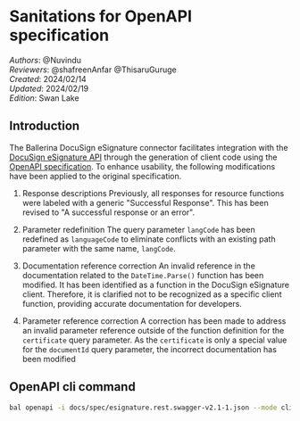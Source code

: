 # Sanitations for OpenAPI specification

_Authors_: @Nuvindu \
_Reviewers_: @shafreenAnfar @ThisaruGuruge \
_Created_: 2024/02/14 \
_Updated_: 2024/02/19 \
_Edition_: Swan Lake

## Introduction

The Ballerina DocuSign eSignature connector facilitates integration with the [DocuSign eSignature API](https://developers.docusign.com/docs/esign-rest-api/reference) through the generation of client code using the [OpenAPI specification](https://github.com/ballerina-platform/module-ballerinax-docusign.dsesign/blob/main/docs/spec/esignature.rest.swagger-v2.1.json). To enhance usability, the following modifications have been applied to the original specification.

1. Response descriptions
Previously, all responses for resource functions were labeled with a generic "Successful Response". This has been revised to "A successful response or an error".

2. Parameter redefinition
The query parameter `langCode` has been redefined as `languageCode` to eliminate conflicts with an existing path parameter with the same name, `langCode`.

3. Documentation reference correction
An invalid reference in the documentation related to the `DateTime.Parse()` function has been modified. It has been identified as a function in the DocuSign eSignature client. Therefore, it is clarified not to be recognized as a specific client function, providing accurate documentation for developers.

4. Parameter reference correction
A correction has been made to address an invalid parameter reference outside of the function definition for the `certificate` query parameter. As the `certificate` is only a special value for the `documentId` query parameter, the incorrect documentation has been modified

## OpenAPI cli command

```bash
bal openapi -i docs/spec/esignature.rest.swagger-v2.1-1.json --mode client -o ballerina
```
